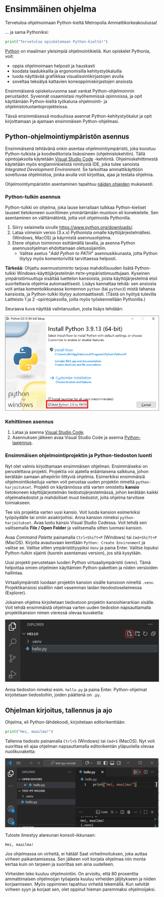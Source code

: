 # Ensimmäinen ohjelma

Tervetuloa ohjelmoimaan Python-kieltä Metropolia Ammattikorkeakoulussa!

... ja sama Pythoniksi:

```python
print("Tervetuloa opiskelemaan Python-kieltä!")
```

[Python](https://www.python.org/) on maailman yleisimpiä ohjelmointikieliä. Kun opiskelet Pythonia, voit:

- oppia ohjelmoimaan helposti ja hauskasti
- koodata laadukkailla ja ergonomisilla kehitystyökaluilla
- luoda näyttävää grafiikkaa visualisointikirjastojen avulla
- soveltaa tekoälyä kattavien koneoppimiskirjastojen ansiosta

Ensimmäisenä opiskeluvuonna saat vankat Python-ohjelmoinnin perustaidot. Syvennät osaamistasi myöhemmissä opinnoissa, ja opit käyttämään Python-kieltä työkaluna ohjelmointi- ja ohjelmistotuotantoprojekteissa.

Tässä ensimmäisessä moduulissa asennat Python-kehitystyökalut ja opit kirjoittamaan ja ajamaan ensimmäisen Python-ohjelmasi.

## Python-ohjelmointiympäristön asennus

Ensimmäisenä tehtävänä onkin asentaa ohjelmointiympäristö, joka koostuu Python-tulkista ja koodieditorista lisäosineen (ohjelmistokehitin). Tällä opintojaksolla käytetään [Visual Studio Code](https://code.visualstudio.com/) -kehitintä. Ohjelmiskehittimestä käytetään myös englanninkielistä nimitystä IDE, joka tulee sanoista *Integrated Development Environment*. Se tarkoittaa ammattikäyttöön soveltuvaa ohjelmistoa, jonka avulla voit kirjoittaa, ajaa ja testata ohjelmia.

Ohjelmointiympäristön asentaminen tapahtuu [näiden ohjeiden](https://code.visualstudio.com/docs/python/python-tutorial) mukaisesti.

### Python-tulkin asennus

Python-tulkki on ohjelma, joka lause kerrallaan tulkkaa Python-kieliset lauseet tietokoneen suorittimen ymmärtämään muotoon eli konekielelle. Sen asentaminen on välttämätöntä, jotta voit ohjelmoida Pythonilla.

1. Siirry selaimella sivulle <https://www.python.org/downloads/>.
1. Lataa viimeisin versio (3.x.x) Pythonista omalle käyttöjärjestelmällesi. (Windows, MacOS) ja käynnistä asennusohjelma.
1. Etene ohjatun toiminnon esittämällä tavalla, ja asenna Python asennusohjelman ehdottamaan oletussijaintiin.
   - Valitse asetus "*Add Python to PATH*" asennusikkunasta, jotta Python löytyy myös komentoriviltä tarvittaessa helposti.

**Tärkeää:** Ohjattu asennustoiminto tarjoaa mahdollisuuden lisätä Python-tulkki Windows-käyttöjärjestelmän `PATH`-ympäristömuuttujaan. Kyseinen ympäristömuuttuja sisältää luettelon kansioista, joista käyttöjärjestelmä etsii suoritettavia ohjelmia automaattisesti. Lisäys kannattaa tehdä: sen ansiosta voit antaa komentoikkunassa komennon `python` (tai `python3`) mistä tahansa kansiosta, ja Python-tulkki löytyy automaattisesti. (Tästä on hyötyä tulevilla Laitteisto 1 ja 2 -opintojaksoilla, joilla myös työskennellään Pythonilla.)

Seuraava kuva näyttää valintaruudun, josta lisäys tehdään:

![PATH-ympäristömuuttujan päivittäminen](img/path_envvar.png)

### Kehittimen asennus

1. Lataa ja asenna [Visual Studio Code](https://code.visualstudio.com/).
1. Asennuksen jälkeen avaa Visual Studio Code ja asenna [Python-laajennus](https://marketplace.visualstudio.com/items?itemName=ms-python.python).

### Ensimmäisen ohjelmointiprojektin ja Python-tiedoston luonti

Nyt olet valmis kirjoittamaan ensimmäisen ohjelman. Ensimmäiseksi on perustettava projekti. Projektia voi ajatella eräänlaisena salkkuna, johon kerätään samaan aihepiiriin liittyviä ohjelmia. Esimerkiksi ensimmäisiä ohjelmointikokeiluja varten voit perustaa uuden projektin nimeltä `python-harjoitukset`. Projekti on käytännössa sitä varten omistettu **kansio** tietokoneen käyttöjärjestelmän tiedostojärjestelmässä, johon kerätään kaikki ohjelmatiedostot ja mahdolliset muut tiedostot, joita ohjelma tarvitsee toimiakseen.

Tee siis projektia varten uusi kansio. Voit luoda kansion esimerkiksi työpöydälle tai omiin asiakirjoihisi. Anna kansion nimeksi `python-harjoitukset`. Avaa luotu kansio Visual Studio Codessa. Voit tehdä sen valitsemalla **File / Open Folder** ja valitsemalla sitten luomasi kansion.

Avaa *Command Palette* painamalla `Ctrl+Shift+P` (Windows) tai `Cmd+Shift+P` (MacOS). Kirjoita avautuvaan kenttään `Python: Create Environment` ja valitse se. Valitse sitten ympäristötyypiksi `Venv` ja paina Enter. Valitse lopuksi Python-tulkin sijainti (tuoreín asentamasi version), jos sitä kysytään.

Uusi projekti perustetaan luoden Python virtuaaliympäristö (venv). Tämä helpottaa omien ohjelmien käyttämien Python-pakettien ja niiden versioiden hallintaa.

Virtaaliympäristö luodaan projektin kansion sisälle kansioon nimeltä `.venv`. Projektikansiosi sisällön näet vasemman laidan tieodostoselaimessa (Explorer).

Jokainen ohjelma kirjoitetaan tiedostoon projektin kansiohierarkian sisälle. Voit tehdä ensimmäistä
ohjelmaa varten uuden tiedoston napsauttamalla projektikansion nimen vieressä olevaa kuvaketta:

![Uusi tiedosto](img/vscode-new-file.png)

Anna tiedoston nimeksi esim. `hello.py` ja paina Enter. Python-ohjelmat kirjoitetaan tiedostoihin, joiden päättenä on `.py`.

## Ohjelman kirjoitus, tallennus ja ajo

Ohjelma, eli Python-lähdekoodi, kirjoitetaan editorikenttään:

```python
print("Hei, maailma!")
```

Tallenna tiedosto painamalla `Ctrl+S` (Windows) tai `Cmd+S` (MacOS). Nyt voit suorittaa eli ajaa ohjelman napsauttamalla editorikentän yläpuolella olevaa nuolikuvaketta:

![Aja ohjelma](img/vscode-run.png)

Tuloste ilmestyy alareunan konsoli-ikkunaan:

```output
Hei, maailma!
```

Jos ohjelmassa on virheitä, ei hätää! Saat virheilmoituksen, joka auttaa virheen paikantamisessa. Sen jälkeen voit korjata ohjelmaa niin monta kertaa kuin on tarpeen ja suorittaa sen aina uudelleen.

Virheiden teko kuuluu ohjelmointiin. On arvioitu, että 80 prosenttia ammattimaisen ohjelmoijan työajasta kuuluu virheiden jäljitykseen ja niiden korjaamiseen. Myös oppiminen tapahtuu virheitä tekemällä. Kun selvität virheen syyn ja korjaat sen, olet oppinut hieman paremmaksi ohjelmoijaksi.
